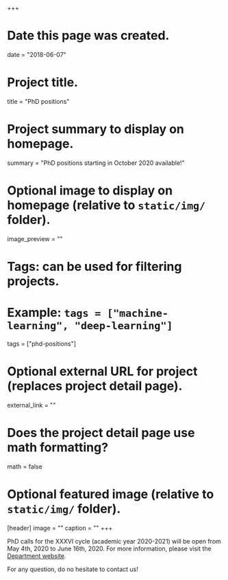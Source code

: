 +++
# Date this page was created.
date = "2018-06-07"

# Project title.
title = "PhD positions"

# Project summary to display on homepage.
summary = "PhD positions starting in October 2020 available!"

# Optional image to display on homepage (relative to `static/img/` folder).
image_preview = ""

# Tags: can be used for filtering projects.
# Example: `tags = ["machine-learning", "deep-learning"]`
tags = ["phd-positions"]

# Optional external URL for project (replaces project detail page).
external_link = ""

# Does the project detail page use math formatting?
math = false

# Optional featured image (relative to `static/img/` folder).
[header]
image = ""
caption = ""
+++

PhD calls for the XXXVI cycle (academic year 2020-2021) will be open from May 4th, 2020 to June 16th, 2020. For more information, please visit the [Department website](https://www.dfa.unipd.it/index.php?id=phd-physics).

For any question, do no hesitate to contact us!
